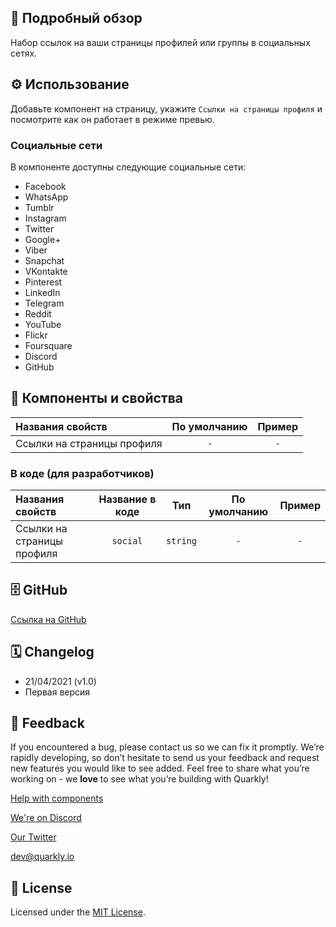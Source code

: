 ## 📖 Подробный обзор

Набор ссылок на ваши страницы профилей или группы в социальных сетях.

## ⚙️ Использование

Добавьте компонент на страницу, укажите `Ссылки на страницы профиля` и посмотрите как он работает в режиме превью.

### Социальные сети

В компоненте доступны следующие социальные сети:

-   Facebook
-   WhatsApp
-   Tumblr
-   Instagram
-   Twitter
-   Google+
-   Viber
-   Snapchat
-   VKontakte
-   Pinterest
-   LinkedIn
-   Telegram
-   Reddit
-   YouTube
-   Flickr
-   Foursquare
-   Discord
-   GitHub

## 🧩 Компоненты и свойства

| Названия свойств           | По умолчанию | Пример |
| :------------------------- | :----------: | :----: |
| Ссылки на страницы профиля |     `-`      |  `-`   |

### В коде (для разработчиков)

| Названия свойств           | Название в коде |   Тип    | По умолчанию | Пример |
| :------------------------- | :-------------: | :------: | :----------: | :----: |
| Ссылки на страницы профиля |    `social`     | `string` |     `-`      |  `-`   |

## 🗄 GitHub

[Ссылка на GitHub](https://github.com/quarkly/community-kit/blob/master/src/SocialMedia.js)

## 🗓 Changelog

-   21/04/2021 (v1.0)
-   Первая версия

## 📮 Feedback

If you encountered a bug, please contact us so we can fix it promptly. We’re rapidly developing, so don’t hesitate to send us your feedback and request new features you would like to see added. Feel free to share what you’re working on - we **love** to see what you’re building with Quarkly!

[Help with components](https://community.quarkly.io/c/requests/11)

[We're on Discord](https://discord.gg/f9KhSMGX)

[Our Twitter](https://twitter.com/quarklyapp)

[dev@quarkly.io](mailto:dev@quarkly.io)

## 📝 License

Licensed under the [MIT License](https://raw.githubusercontent.com/quarkly/community-kit/master/LICENSE).
